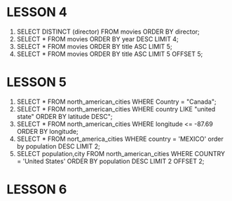# LESSON 4
1. SELECT DISTINCT (director) FROM movies ORDER BY director;
2. SELECT * FROM movies ORDER BY year DESC LIMIT 4;
3. SELECT * FROM movies ORDER BY title ASC LIMIT 5;
4. SELECT * FROM movies ORDER BY title ASC LIMIT 5 OFFSET 5;

# LESSON 5
1. SELECT * FROM north_american_cities WHERE Country = "Canada";
2. SELECT * FROM north_american_cities WHERE country LIKE "united state" ORDER BY latitude DESC";
3. SELECT * FROM north_american_cities WHERE longitude <= -87.69 ORDER BY longitude;
4. SELECT * FROM nort_america_cities WHERE country = 'MEXICO' order by population DESC LIMIT 2;
5. SELECT population,city FROM north_american_cities WHERE COUNTRY = 'United States' ORDER BY population DESC LIMIT 2 OFFSET 2;

# LESSON 6
